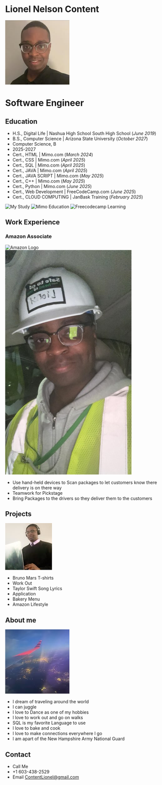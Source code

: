 # Lionel Nelson Content
![About me](https://github.com/Liongate101/github-portfolio/blob/main/assets/about_me.jpg)
# Software Engineer
## Education
- H.S., Digital Life | Nashua High School South High School (_June 2019_)
- B.S., Computer Science | Arizona State University (_October 2027_)
- Computer Science, B
- 2025-2027
- Cert., HTML | Mimo.com (_March 2024_)
- Cert., CSS | Mimo.com (_April 2025_)
- Cert., SQL | Mimo.com (_April 2025_)
- Cert., JAVA | Mimo.com (_April 2025_)
- Cert., JAVA SCRIPT | Mimo.com (_May 2025_)
- Cert., C++ | Mimo.com (_May 2025_)
- Cert., Python | Mimo.com (_June 2025_) 
- Cert., Web Development | FreeCodeCamp.com (_June 2025_)
- Cert., CLOUD COMPUTING | JanBask Training (_February 2025_)
  
![My Study](https://encrypted-tbn0.gstatic.com/images?q=tbn:ANd9GcTfYg3JAK4ex6KlFlDkY85Eo9udVNaO6p3d4w&s)
![Mimo Education](https://encrypted-tbn0.gstatic.com/images?q=tbn:ANd9GcSKJht4SZsUHqZOR_zW_XJJOosG474aIAMRDQ&s)
![Freecodecamp Learning](https://miro.medium.com/v2/resize:fit:3840/1*TKXSmO_vghw2G5aDRcf2Ww.png)

## Work Experience
### Amazon Associate
![Amazon Logo](https://simpactful.com/wp-content/uploads/2024/07/Amazon-Warehous.jpg)
![Amazon Wear](https://github.com/Liongate101/github-portfolio/blob/main/assets/amazon_work.jpg)
- Use hand-held devices to Scan packages to let customers know there delivery is on there way
- Teamwork for Pickstage
- Bring Packages to the drivers so they deliver them to the customers

## Projects
![Software Engineer](https://github.com/Liongate101/github-portfolio/blob/main/assets/software_engineer.jpg)
- Bruno Mars T-shirts
- Work Out 
- Taylor Swift Song Lyrics 
- Application 
- Bakery Menu 
- Amazon Lifestyle

## About me
![Airplane Travel](https://github.com/Liongate101/github-portfolio/blob/main/assets/airplane_travel.jpg)
- I dream of traveling around the world
- I can juggle
- I love to Dance as one of my hobbies
- I love to work out and go on walks
- SQL is my favorite Language to use
- I love to bake and cook
- I love to make connections everywhere I go
- I am apart of the New Hampshire Army National Guard

## Contact 
- Call Me
- +1 603-438-2529
- Email
[ContentLionel@gmail.com](ContentLionel@gmail.com)
